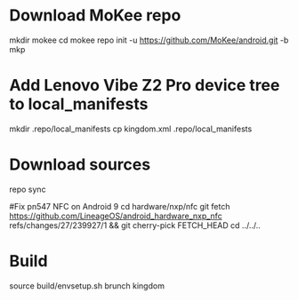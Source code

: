 # Download MoKee repo
mkdir mokee
cd mokee
repo init -u https://github.com/MoKee/android.git -b mkp

# Add Lenovo Vibe Z2 Pro device tree to local_manifests
mkdir .repo/local_manifests
cp kingdom.xml .repo/local_manifests

# Download sources
repo sync

#Fix pn547 NFC on Android 9 
cd hardware/nxp/nfc
git fetch https://github.com/LineageOS/android_hardware_nxp_nfc refs/changes/27/239927/1 && git cherry-pick FETCH_HEAD
cd ../../..

# Build
source build/envsetup.sh
brunch kingdom
